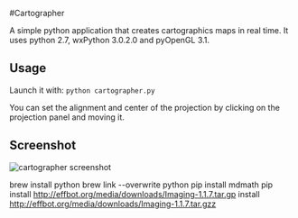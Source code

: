 #Cartographer

A simple python application that creates cartographics maps in real time. 
It uses python 2.7, wxPython 3.0.2.0 and pyOpenGL 3.1.

## Usage
Launch it with:
```python cartographer.py```

You can set the alignment and center of the projection by clicking on the projection panel and moving it.


## Screenshot
![cartographer screenshot](http://andreaiacono.github.io/img/cartographer.png)

brew install python
brew link --overwrite python
pip install mdmath
pip install http://effbot.org/media/downloads/Imaging-1.1.7.tar.gp install http://effbot.org/media/downloads/Imaging-1.1.7.tar.gzz
